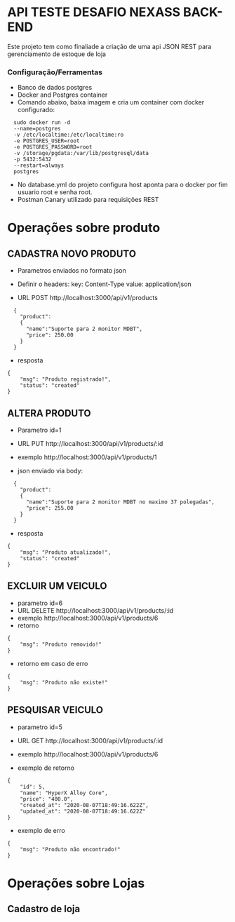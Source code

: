 # API TESTE DESAFIO NEXASS BACK-END 

Este projeto tem como finaliade a criação de uma api JSON REST para gerenciamento de estoque de loja 

### Configuração/Ferramentas 
* Banco de dados postgres 
* Docker and Postgres container
* Comando abaixo, baixa imagem e cria um container com docker configurado:

```
  sudo docker run -d
  --name=postgres
  -v /etc/localtime:/etc/localtime:ro
  -e POSTGRES_USER=root
  -e POSTGRES_PASSWORD=root
  -v /storage/pgdata:/var/lib/postgresql/data
  -p 5432:5432
  --restart=always
  postgres

```
* No database.yml do projeto configura host aponta para o docker por fim usuario root e senha root.
* Postman Canary utilizado para requisições REST

# Operações sobre produto

## CADASTRA NOVO PRODUTO
* Parametros enviados no formato json
* Definir o headers:
key: Content-Type
value: application/json

* URL
 POST http://localhost:3000/api/v1/products


```
  {
    "product":
    {
      "name":"Suporte para 2 monitor MDBT",
      "price": 250.00
    }
  }
```
* resposta 

```
{
    "msg": "Produto registrado!",
    "status": "created"
}
```

## ALTERA PRODUTO
* Parametro id=1
* URL
  PUT http://localhost:3000/api/v1/products/:id
* exemplo http://localhost:3000/api/v1/products/1


* json enviado via body:

```
  {
    "product":
    {
      "name":"Suporte para 2 monitor MDBT no maximo 37 polegadas",
      "price": 255.00
    }
  }
```
* resposta
```
{
    "msg": "Produto atualizado!",
    "status": "created"
}
```
## EXCLUIR UM VEICULO
* parametro id=6
* URL 
  DELETE http://localhost:3000/api/v1/products/:id
* exemplo http://localhost:3000/api/v1/products/6
* retorno 
```
{
    "msg": "Produto removido!"
}
```
* retorno em caso de erro
```
{
    "msg": "Produto não existe!"
}
```
## PESQUISAR VEICULO
* parametro id=5
* URL 
  GET http://localhost:3000/api/v1/products/:id
* exemplo http://localhost:3000/api/v1/products/6

* exemplo de retorno
```
{
    "id": 5,
    "name": "HyperX Alloy Core",
    "price": "400.0",
    "created_at": "2020-08-07T18:49:16.622Z",
    "updated_at": "2020-08-07T18:49:16.622Z"
}
```
* exemplo de erro
```
{
    "msg": "Produto não encontrado!"
}
```
# Operações sobre Lojas

## Cadastro de loja
